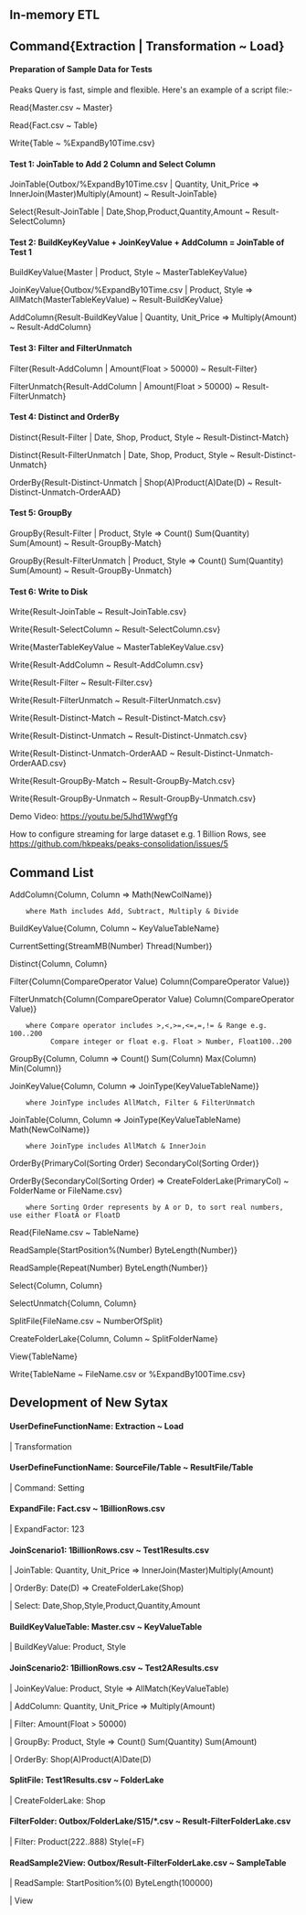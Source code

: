 ## In-memory ETL 
## Command{Extraction | Transformation ~ Load}    

#### Preparation of Sample Data for Tests
Peaks Query is fast, simple and flexible. Here's an example of a script file:-

Read{Master.csv ~ Master} 

Read{Fact.csv ~ Table}

Write{Table ~ %ExpandBy10Time.csv}

#### Test 1: JoinTable to Add 2 Column and Select Column
JoinTable{Outbox/%ExpandBy10Time.csv | Quantity, Unit_Price => InnerJoin(Master)Multiply(Amount) ~ Result-JoinTable}

Select{Result-JoinTable | Date,Shop,Product,Quantity,Amount ~ Result-SelectColumn}

#### Test 2: BuildKeyKeyValue + JoinKeyValue + AddColumn = JoinTable of Test 1
BuildKeyValue{Master | Product, Style ~ MasterTableKeyValue}

JoinKeyValue{Outbox/%ExpandBy10Time.csv | Product, Style => AllMatch(MasterTableKeyValue) ~ Result-BuildKeyValue}

AddColumn{Result-BuildKeyValue | Quantity, Unit_Price => Multiply(Amount) ~ Result-AddColumn}

#### Test 3: Filter and FilterUnmatch
Filter{Result-AddColumn | Amount(Float > 50000) ~ Result-Filter}

FilterUnmatch{Result-AddColumn | Amount(Float > 50000) ~ Result-FilterUnmatch}


#### Test 4: Distinct and OrderBy
Distinct{Result-Filter | Date, Shop, Product, Style ~ Result-Distinct-Match}

Distinct{Result-FilterUnmatch |  Date, Shop, Product, Style ~ Result-Distinct-Unmatch}

OrderBy{Result-Distinct-Unmatch | Shop(A)Product(A)Date(D) ~ Result-Distinct-Unmatch-OrderAAD}


#### Test 5: GroupBy 
GroupBy{Result-Filter | Product, Style => Count() Sum(Quantity) Sum(Amount) ~ Result-GroupBy-Match}

GroupBy{Result-FilterUnmatch | Product, Style => Count() Sum(Quantity) Sum(Amount) ~ Result-GroupBy-Unmatch}

#### Test 6: Write to Disk
Write{Result-JoinTable ~ Result-JoinTable.csv}

Write{Result-SelectColumn ~ Result-SelectColumn.csv}

Write{MasterTableKeyValue ~ MasterTableKeyValue.csv}

Write{Result-AddColumn ~ Result-AddColumn.csv}

Write{Result-Filter ~ Result-Filter.csv}

Write{Result-FilterUnmatch ~ Result-FilterUnmatch.csv}

Write{Result-Distinct-Match ~ Result-Distinct-Match.csv}

Write{Result-Distinct-Unmatch ~ Result-Distinct-Unmatch.csv}

Write{Result-Distinct-Unmatch-OrderAAD ~ Result-Distinct-Unmatch-OrderAAD.csv}

Write{Result-GroupBy-Match ~ Result-GroupBy-Match.csv}

Write{Result-GroupBy-Unmatch ~ Result-GroupBy-Unmatch.csv}

Demo Video: https://youtu.be/5Jhd1WwgfYg

How to configure streaming for large dataset e.g. 1 Billion Rows, see https://github.com/hkpeaks/peaks-consolidation/issues/5


## Command List

   AddColumn{Column, Column => Math(NewColName)} 
   
        where Math includes Add, Subtract, Multiply & Divide
    
   BuildKeyValue{Column, Column ~ KeyValueTableName}
   
   CurrentSetting{StreamMB(Number) Thread(Number)}
  
   Distinct{Column, Column}
 
   Filter{Column(CompareOperator Value) Column(CompareOperator Value)}
 
   FilterUnmatch{Column(CompareOperator Value) Column(CompareOperator Value)}

        where Compare operator includes >,<,>=,<=,=,!= & Range e.g. 100..200
              Compare integer or float e.g. Float > Number, Float100..200
   
   GroupBy{Column, Column => Count() Sum(Column) Max(Column) Min(Column)}
   
   JoinKeyValue{Column, Column => JoinType(KeyValueTableName)} 
        
        where JoinType includes AllMatch, Filter & FilterUnmatch
   
   JoinTable{Column, Column => JoinType(KeyValueTableName) Math(NewColName)}

        where JoinType includes AllMatch & InnerJoin
   
   OrderBy{PrimaryCol(Sorting Order) SecondaryCol(Sorting Order)}       
  
   OrderBy{SecondaryCol(Sorting Order) => CreateFolderLake(PrimaryCol) ~ FolderName or FileName.csv}

        where Sorting Order represents by A or D, to sort real numbers, use either FloatA or FloatD
 
   Read{FileName.csv ~ TableName}
   
   ReadSample{StartPosition%(Number) ByteLength(Number)}
   
   ReadSample{Repeat(Number) ByteLength(Number)}   
   
   Select{Column, Column}
   
   SelectUnmatch{Column, Column}
   
   SplitFile{FileName.csv ~ NumberOfSplit}
   
   CreateFolderLake{Column, Column ~ SplitFolderName}
   
   View{TableName}

   Write{TableName ~ FileName.csv or %ExpandBy100Time.csv} 

## Development of New Sytax

#### UserDefineFunctionName: Extraction ~ Load

| Transformation

#### UserDefineFunctionName: SourceFile/Table ~ ResultFile/Table

| Command: Setting

#### ExpandFile: Fact.csv ~ 1BillionRows.csv

| ExpandFactor: 123

#### JoinScenario1: 1BillionRows.csv ~ Test1Results.csv

| JoinTable: Quantity, Unit_Price => InnerJoin(Master)Multiply(Amount)

| OrderBy: Date(D) => CreateFolderLake(Shop)

| Select: Date,Shop,Style,Product,Quantity,Amount

#### BuildKeyValueTable: Master.csv ~ KeyValueTable

| BuildKeyValue: Product, Style

#### JoinScenario2: 1BillionRows.csv ~ Test2AResults.csv

| JoinKeyValue: Product, Style => AllMatch(KeyValueTable)

| AddColumn: Quantity, Unit_Price => Multiply(Amount)

| Filter: Amount(Float > 50000)

| GroupBy: Product, Style => Count() Sum(Quantity) Sum(Amount)

| OrderBy: Shop(A)Product(A)Date(D)

#### SplitFile: Test1Results.csv ~ FolderLake

| CreateFolderLake: Shop

#### FilterFolder: Outbox/FolderLake/S15/*.csv ~ Result-FilterFolderLake.csv

| Filter: Product(222..888) Style(=F)

#### ReadSample2View: Outbox/Result-FilterFolderLake.csv ~ SampleTable

| ReadSample: StartPosition%(0) ByteLength(100000)

| View
